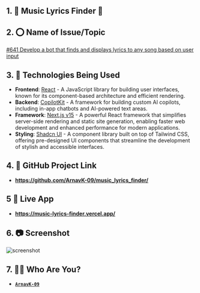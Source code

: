 ## 1. 🎵 Music Lyrics Finder 🎵

## 2. ⭕ Name of Issue/Topic

[#641 Develop a bot that finds and displays lyrics to any song based on user input](https://github.com/CopilotKit/CopilotKit/issues/641)

## 3. 🍵 Technologies Being Used

- **Frontend**: [React](https://reactjs.org/) - A JavaScript library for building user interfaces, known for its component-based architecture and efficient rendering.
- **Backend**: [CopilotKit](https://www.copilotkit.ai/) - A framework for building custom AI copilots, including in-app chatbots and AI-powered text areas.
- **Framework**: [Next.js v15](https://nextjs.org/) - A powerful React framework that simplifies server-side rendering and static site generation, enabling faster web development and enhanced performance for modern applications.
- **Styling**: [Shadcn UI](https://ui.shadcn.com/) - A component library built on top of Tailwind CSS, offering pre-designed UI components that streamline the development of stylish and accessible interfaces.

## 4. 🎡 GitHub Project Link

- **https://github.com/ArnavK-09/music_lyrics_finder/**

## 5 🎀 Live App

- **https://music-lyrics-finder.vercel.app/**

## 6. 📷 Screenshot

![screenshot](https://github.com/user-attachments/assets/5f6b9668-6b3f-48a1-bf72-91a9e6810e49)

## 7. 👨‍💻 Who Are You?

- [**` ArnavK-09 `**](https://GitHub.com/ArnavK-09)
